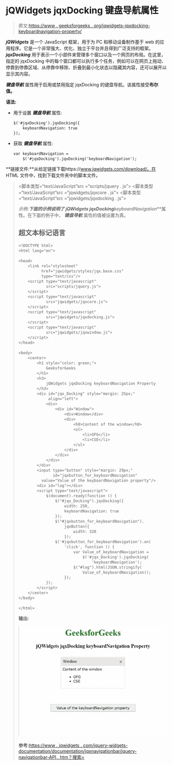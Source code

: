 # jQWidgets jqxDocking 键盘导航属性

> 原文:[https://www . geeksforgeeks . org/jqwidgets-jqxdocking-keyboardnavigation-property/](https://www.geeksforgeeks.org/jqwidgets-jqxdocking-keyboardnavigation-property/)

***jQWidgets*** 是一个 JavaScript 框架，用于为 PC 和移动设备制作基于 web 的应用程序。它是一个非常强大、优化、独立于平台并且得到广泛支持的框架。 ***jqxDocking*** 用于表示一个小部件来管理多个窗口以及一个网页的布局。在这里，指定的 jqxDocking 中的每个窗口都可以执行多个任务，例如可以在网页上拖动、停靠到停靠区域、从停靠中移除、折叠到最小化状态以隐藏其内容，还可以展开以显示其内容。

***键盘导航*** 属性用于启用或禁用指定 jqxDocking 的键盘导航。该属性接受**布尔值。**

**语法:**

*   用于设置 ***键盘导航*** 属性:

    ```
    $('#jqxDocking').jqxDocking({
        keyboardNavigation: true
    });  
    ```

*   获取 ***键盘导航*** 属性:

    ```
    var keyboardNavigation = 
        $('#jqxDocking').jqxDocking('keyboardNavigation');
    ```

**链接文件:**从给定链接下载https://www.jqwidgets.com/download/。在 HTML 文件中，找到下载文件夹中的脚本文件。

> <link rel="”stylesheet”" href="”jqwidgets/styles/jqx.base.css”" type="”text/css”">
> <脚本类型=“text/JavaScript”src =“scripts/jquery . js”></脚本>
> <脚本类型=“text/JavaScript”src =“jqwidgets/jqxcore . js”></脚本>
> <脚本类型=“text/JavaScript”src =“jqwidgets/jqxdocking . js”></脚本

**示例:**下面的示例说明了 jQWidgets jqxDocking***keyboardNavigation***属性。在下面的例子中， ***键盘导航*** 属性的值被设置为真。

## 超文本标记语言

```
<!DOCTYPE html>
<html lang="en">

<head>
    <link rel="stylesheet" 
          href="jqwidgets/styles/jqx.base.css"
          type="text/css"/>
    <script type="text/javascript" 
            src="scripts/jquery.js">
    </script>
    <script type="text/javascript" 
            src="jqwidgets/jqxcore.js">
    </script>
    <script type="text/javascript" 
            src="jqwidgets/jqxdocking.js">
    </script>
    <script type="text/javascript" 
            src="jqwidgets/jqxwindow.js">
    </script>
</head>

<body>
    <center>
        <h1 style="color: green;">
            GeeksforGeeks
        </h1>
        <h3>
            jQWidgets jqxDocking keyboardNavigation Property
        </h3>
        <div id="jqx_Docking" style="margin: 25px;" 
             align="left">
            <div>
                <div id="Window">
                    <div>Window</div>
                    <div>
                        <h8>Content of the window</h8>
                        <ul>
                            <li>GFG</li>
                            <li>CSE</li>
                        </ul>
                    </div>
                </div>
            </div>
        </div>
        <input type="button" style="margin: 29px;"
               id="jqxbutton_for_keyboardNavigation"
          value="Value of the keyboardNavigation property"/>
        <div id="log"></div>
        <script type="text/javascript">
            $(document).ready(function () {
                $("#jqx_Docking").jqxDocking({
                    width: 250,
                    keyboardNavigation: true
                });
                $("#jqxbutton_for_keyboardNavigation").
                    jqxButton({
                        width: 320
                    });
                $('#jqxbutton_for_keyboardNavigation').on(
                    'click', function () {
                        var Value_of_keyboardNavigation =
                            $('#jqx_Docking').jqxDocking(
                                'keyboardNavigation');
                        $("#log").html(JSON.stringify(
                            Value_of_keyboardNavigation));
                    });
            });
        </script>
    </center>
</body>

</html>
```

**输出:**

![](img/046a8e7c3ff3041101a63c91288ea76a.png)

**参考:**[https://www . jqwidgets . com/jquery-widgets-documentation/documentation/jqxnavigationbar/jquery-navigationbar-API . htm？搜索=](https://www.jqwidgets.com/jquery-widgets-documentation/documentation/jqxdocking/jquery-docking-api.htm?search=)